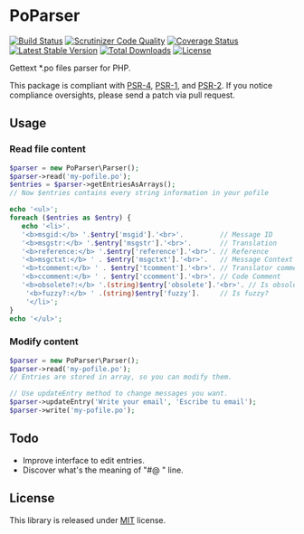 # PoParser
[![Build Status](https://api.travis-ci.org/MAXakaWIZARD/PoParser.png?branch=master)](https://travis-ci.org/MAXakaWIZARD/PoParser) 
[![Scrutinizer Code Quality](https://scrutinizer-ci.com/g/MAXakaWIZARD/PoParser/badges/quality-score.png?b=master)](https://scrutinizer-ci.com/g/MAXakaWIZARD/PoParser/?branch=master)
[![Coverage Status](https://coveralls.io/repos/MAXakaWIZARD/PoParser/badge.svg?branch=master)](https://coveralls.io/r/MAXakaWIZARD/PoParser?branch=master)
[![Latest Stable Version](https://poser.pugx.org/maxakawizard/po-parser/v/stable.svg)](https://packagist.org/packages/maxakawizard/po-parser) 
[![Total Downloads](https://poser.pugx.org/maxakawizard/po-parser/downloads.svg)](https://packagist.org/packages/maxakawizard/po-parser) 
[![License](https://poser.pugx.org/maxakawizard/po-parser/license.svg)](https://packagist.org/packages/maxakawizard/po-parser)

Gettext *.po files parser for PHP.

This package is compliant with [PSR-4](http://www.php-fig.org/psr/4/), [PSR-1](http://www.php-fig.org/psr/1/), and [PSR-2](http://www.php-fig.org/psr/2/).
If you notice compliance oversights, please send a patch via pull request.

## Usage
### Read file content
```php
$parser = new PoParser\Parser();
$parser->read('my-pofile.po');
$entries = $parser->getEntriesAsArrays();
// Now $entries contains every string information in your pofile

echo '<ul>';
foreach ($entries as $entry) {
   echo '<li>'.
   '<b>msgid:</b> '.$entry['msgid'].'<br>'.         // Message ID
   '<b>msgstr:</b> '.$entry['msgstr'].'<br>'.       // Translation
   '<b>reference:</b> '.$entry['reference'].'<br>'. // Reference
   '<b>msgctxt:</b> ' . $entry['msgctxt'].'<br>'.   // Message Context
   '<b>tcomment:</b> ' . $entry['tcomment'].'<br>'. // Translator comment
   '<b>ccomment:</b> ' . $entry['ccomment'].'<br>'. // Code Comment
   '<b>obsolete?:</b> '.(string)$entry['obsolete'].'<br>'. // Is obsolete?
    '<b>fuzzy?:</b> ' .(string)$entry['fuzzy'].     // Is fuzzy?
    '</li>';
}
echo '</ul>';
```

### Modify content
```php
$parser = new PoParser\Parser();
$parser->read('my-pofile.po');
// Entries are stored in array, so you can modify them.

// Use updateEntry method to change messages you want.
$parser->updateEntry('Write your email', 'Escribe tu email');
$parser->write('my-pofile.po');
```

## Todo
* Improve interface to edit entries.
* Discover what's the meaning of "#@ " line.

## License
This library is released under [MIT](http://www.tldrlegal.com/license/mit-license) license.
